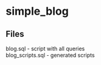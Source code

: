 # simple_blog

## Files

blog.sql - script with all queries </br>
blog_scripts.sql - generated scripts
